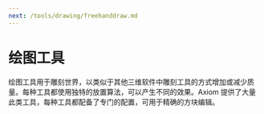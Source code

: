 ```yaml
---
next: /tools/drawing/freehanddraw.md
---
```


# 绘图工具

绘图工具用于雕刻世界，以类似于其他三维软件中雕刻工具的方式增加或减少质量。每种工具都使用独特的放置算法，可以产生不同的效果。Axiom 提供了大量此类工具，每种工具都配备了专门的配置，可用于精确的方块编辑。